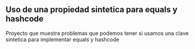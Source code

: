 ## Uso de una propiedad sintetica para equals y hashcode

Proyecto que muestra problemas que podemos tener si usamos una clave sintetica para implementar equals y hashcode